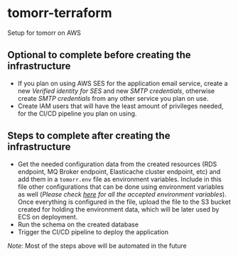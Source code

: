 # tomorr-terraform
Setup for tomorr on AWS

## Optional to complete before creating the infrastructure

- If you plan on using AWS SES for the application email service, create a new *Verified identity for SES* and new *SMTP credentials*, otherwise create *SMTP credentials* from any other service you plan on use.
- Create IAM users that will have the least amount of privileges needed, for the CI/CD pipeline you plan on using.

## Steps to complete after creating the infrastructure

- Get the needed configuration data from the created resources (RDS endpoint, MQ Broker endpoint, Elasticache cluster endpoint, etc) and add them in a `tomorr.env` file as environment variables. Include in this file other configurations that can be done using environment variables as well (_Please check [here](https://github.com/kushtrimh/tomorr#environment-variables) for all the accepted environment variables_). Once everything is configured in the file, upload the file to the S3 bucket created for holding the environment data, which will be later used by ECS on deployment. 
- Run the schema on the created database
- Trigger the CI/CD pipeline to deploy the application

_Note_: Most of the steps above will be automated in the future